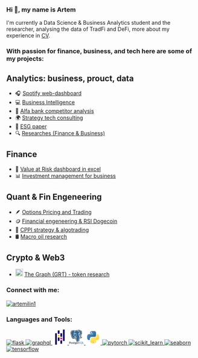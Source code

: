 ### Hi 👋, my name is Artem

I'm currently a Data Science & Business Analytics student and the researcher, analysing the data of TradFi and DeFi, more about my experience in [CV](https://github.com/ArtemIlinn/my_CV/blob/main/CV%20Artem%20Ilin.pdf).
<!--
**ArtemIlinn/ArtemIlinn** is a ✨ _special_ ✨ repository because its `README.md` (this file) appears on your GitHub profile.
-->

### With passion for finance, business, and tech here are some of my projects:

## Analytics: business, prouct, data
- 🎧 [Spotify web-dashboard](https://github.com/ArtemIlinn/spotifysongs)
- 💻 [Business Intelligence](https://github.com/ArtemIlinn/business-intelligence)
- 📕 [Alfa bank competitor analysis](https://github.com/ArtemIlinn/Research/blob/main/report%20Alfa%2023.pdf)
- 🌍 [Strategy tech consulting](https://github.com/ArtemIlinn/Research/blob/main/Edison%20Dubai-Moscow%20Strategy.pdf)
- 🌱 [ESG paper](https://github.com/ArtemIlinn/Research/blob/main/Green%20Investing%20and%20Business%20Ecosystems_%20New%20strategies%20for%20international%20business.pdf)
- 🔍 [Researches (Finance & Business)](https://github.com/ArtemIlinn/Research)
  
## Finance
- 🌋 [Value at Risk dashboard in excel](https://github.com/ArtemIlinn/ValueAtRisk)
- 📊 [Investment management for business](https://github.com/ArtemIlinn/Investment-Management)
  
## Quant & Fin Engeneering 
- 🪶 [Options Pricing and Trading](https://github.com/ArtemIlinn/options)
- 🪙 [Financial engeneering & RSI Dogecoin](https://github.com/ArtemIlinn/Financial-Engineering)
- 🤖 [CPPI strategy & algotrading](https://github.com/ArtemIlinn/algotrading/tree/main/strategies)
- 🛢 [Macro oil research](https://github.com/ArtemIlinn/CMF_macro)

## Crypto & Web3
- <img src="https://assets.coingecko.com/coins/images/13397/large/Graph_Token.png?1696513159" width="20" height="20" /> [The Graph (GRT) - token research](https://github.com/ArtemIlinn/tokenresearch/blob/main/Graph%20Token%20(GRT).pdf)







<h3 align="left">Connect with me:</h3>
<p align="left">
<a href="https://linkedin.com/in/artemilin1" target="blank"><img align="center" src="https://raw.githubusercontent.com/rahuldkjain/github-profile-readme-generator/master/src/images/icons/Social/linked-in-alt.svg" alt="artemilin1" height="30" width="40" /></a>
</p>

<h3 align="left">Languages and Tools:</h3>
<p align="left"> <a href="https://flask.palletsprojects.com/" target="_blank" rel="noreferrer"> <img src="https://www.vectorlogo.zone/logos/pocoo_flask/pocoo_flask-icon.svg" alt="flask" width="40" height="40"/> </a> <a href="https://graphql.org" target="_blank" rel="noreferrer"> <img src="https://www.vectorlogo.zone/logos/graphql/graphql-icon.svg" alt="graphql" width="40" height="40"/> </a> <a href="https://pandas.pydata.org/" target="_blank" rel="noreferrer"> <img src="https://raw.githubusercontent.com/devicons/devicon/2ae2a900d2f041da66e950e4d48052658d850630/icons/pandas/pandas-original.svg" alt="pandas" width="40" height="40"/> </a> <a href="https://www.postgresql.org" target="_blank" rel="noreferrer"> <img src="https://raw.githubusercontent.com/devicons/devicon/master/icons/postgresql/postgresql-original-wordmark.svg" alt="postgresql" width="40" height="40"/> </a> <a href="https://www.python.org" target="_blank" rel="noreferrer"> <img src="https://raw.githubusercontent.com/devicons/devicon/master/icons/python/python-original.svg" alt="python" width="40" height="40"/> </a> <a href="https://pytorch.org/" target="_blank" rel="noreferrer"> <img src="https://www.vectorlogo.zone/logos/pytorch/pytorch-icon.svg" alt="pytorch" width="40" height="40"/> </a> <a href="https://scikit-learn.org/" target="_blank" rel="noreferrer"> <img src="https://upload.wikimedia.org/wikipedia/commons/0/05/Scikit_learn_logo_small.svg" alt="scikit_learn" width="40" height="40"/> </a> <a href="https://seaborn.pydata.org/" target="_blank" rel="noreferrer"> <img src="https://seaborn.pydata.org/_images/logo-mark-lightbg.svg" alt="seaborn" width="40" height="40"/> </a> <a href="https://www.tensorflow.org" target="_blank" rel="noreferrer"> <img src="https://www.vectorlogo.zone/logos/tensorflow/tensorflow-icon.svg" alt="tensorflow" width="40" height="40"/> </a> </p>
